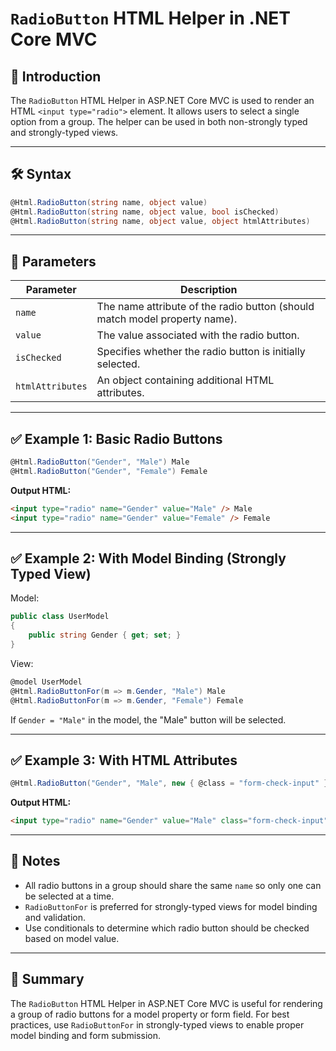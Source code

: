 # `RadioButton` HTML Helper in .NET Core MVC

## 🧾 Introduction

The `RadioButton` HTML Helper in ASP.NET Core MVC is used to render an HTML `<input type="radio">` element. It allows users to select a single option from a group. The helper can be used in both non-strongly typed and strongly-typed views.

---

## 🛠️ Syntax

```csharp
@Html.RadioButton(string name, object value)
@Html.RadioButton(string name, object value, bool isChecked)
@Html.RadioButton(string name, object value, object htmlAttributes)
```

---

## 📌 Parameters

| Parameter       | Description                                                                 |
|------------------|-----------------------------------------------------------------------------|
| `name`           | The name attribute of the radio button (should match model property name). |
| `value`          | The value associated with the radio button.                                |
| `isChecked`      | Specifies whether the radio button is initially selected.                  |
| `htmlAttributes` | An object containing additional HTML attributes.                           |

---

## ✅ Example 1: Basic Radio Buttons

```csharp
@Html.RadioButton("Gender", "Male") Male
@Html.RadioButton("Gender", "Female") Female
```

**Output HTML:**

```html
<input type="radio" name="Gender" value="Male" /> Male
<input type="radio" name="Gender" value="Female" /> Female
```

---

## ✅ Example 2: With Model Binding (Strongly Typed View)

Model:

```csharp
public class UserModel
{
    public string Gender { get; set; }
}
```

View:

```csharp
@model UserModel
@Html.RadioButtonFor(m => m.Gender, "Male") Male
@Html.RadioButtonFor(m => m.Gender, "Female") Female
```

If `Gender = "Male"` in the model, the "Male" button will be selected.

---

## ✅ Example 3: With HTML Attributes

```csharp
@Html.RadioButton("Gender", "Male", new { @class = "form-check-input" }) Male
```

**Output HTML:**

```html
<input type="radio" name="Gender" value="Male" class="form-check-input" /> Male
```

---

## 🎯 Notes

- All radio buttons in a group should share the same `name` so only one can be selected at a time.
- `RadioButtonFor` is preferred for strongly-typed views for model binding and validation.
- Use conditionals to determine which radio button should be checked based on model value.

---

## 🏁 Summary

The `RadioButton` HTML Helper in ASP.NET Core MVC is useful for rendering a group of radio buttons for a model property or form field. For best practices, use `RadioButtonFor` in strongly-typed views to enable proper model binding and form submission.
